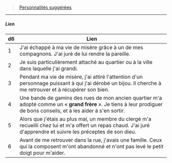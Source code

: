 ﻿---
!Generic
Id: background_misereux_hd.md#lien
ParentLink: background_misereux_hd.md#personnalités-suggérées
Name: Lien
ParentName: Personnalités suggérées
NameLevel: 5
---
> [Personnalités suggérées](hd_background_misereux_personnalites_suggerees.md)

---

##### Lien

|d6|Lien|
|---|---|
|1|J'ai échappé à ma vie de misère grâce à un de mes compagnons. J'ai juré de lui rendre la pareille.|
|2|Je suis particulièrement attaché au quartier ou à la ville dans laquelle j'ai grandi.|
|3|Pendant ma vie de misère, j'ai attiré l'attention d'un personnage puissant à qui j'ai dérobé un bijou. Il cherche à me retrouver et à récupérer son bien.|
|4|Une bande de gamins des rues de mon ancien quartier m'a adopté comme un « **grand frère** ». Je tiens à leur prodiguer de bons conseils, et à les aider à s'en sortir.|
|5|Alors que j'étais au plus mal, un membre du clergé m'a recueilli chez lui et m'a offert un repas chaud. J'ai juré d'apprendre et suivre les préceptes de son dieu.|
|6|Avant de me retrouver dans la rue, j'avais une famille. Ceux qui la composent m'ont abandonné et n'ont pas levé le petit doigt pour m'aider.|

